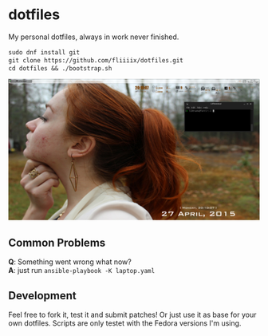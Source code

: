 dotfiles
========

My personal dotfiles, always in work never finished.

```
sudo dnf install git
git clone https://github.com/fliiiix/dotfiles.git
cd dotfiles && ./bootstrap.sh
```

![desktop](desktop.png)

## Common Problems

**Q**: Something went wrong what now?  
**A**: just run `ansible-playbook -K laptop.yaml`

## Development

Feel free to fork it, test it and submit patches! Or just use it as base 
for your own dotfiles. Scripts are only testet with the Fedora versions I'm using.
